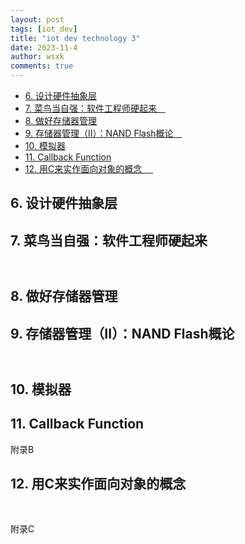 ```yaml
---
layout: post
tags: [iot_dev]
title: "iot dev technology 3"
date: 2023-11-4
author: wsxk
comments: true
---
```



- [6. 设计硬件抽象层](#6-设计硬件抽象层)
- [7. 菜鸟当自强：软件工程师硬起来　](#7-菜鸟当自强软件工程师硬起来)
- [8. 做好存储器管理](#8-做好存储器管理)
- [9. 存储器管理（II）：NAND Flash概论　](#9-存储器管理iinand-flash概论)
- [10. 模拟器](#10-模拟器)
- [11. Callback Function](#11-callback-function)
- [12. 用C来实作面向对象的概念 　](#12-用c来实作面向对象的概念-)


## 6. 设计硬件抽象层<br>
## 7. 菜鸟当自强：软件工程师硬起来<br>　
## 8. 做好存储器管理<br>
## 9. 存储器管理（II）：NAND Flash概论<br>　
## 10. 模拟器<br>
## 11. Callback Function<br>
附录B

## 12. 用C来实作面向对象的概念<br> 　
附录C